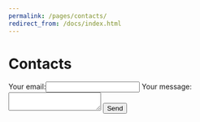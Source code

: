 ```yaml
---
permalink: /pages/contacts/
redirect_from: /docs/index.html
---
```

# **Contacts**
<form action="https://formspree.io/f/mdopzvpj" method="POST">
  <label>Your email:<input type="text" name="_replyto"></label>
  <label>Your message:<textarea name="message"></textarea></label>
  <button type="submit">Send</button>
</form>